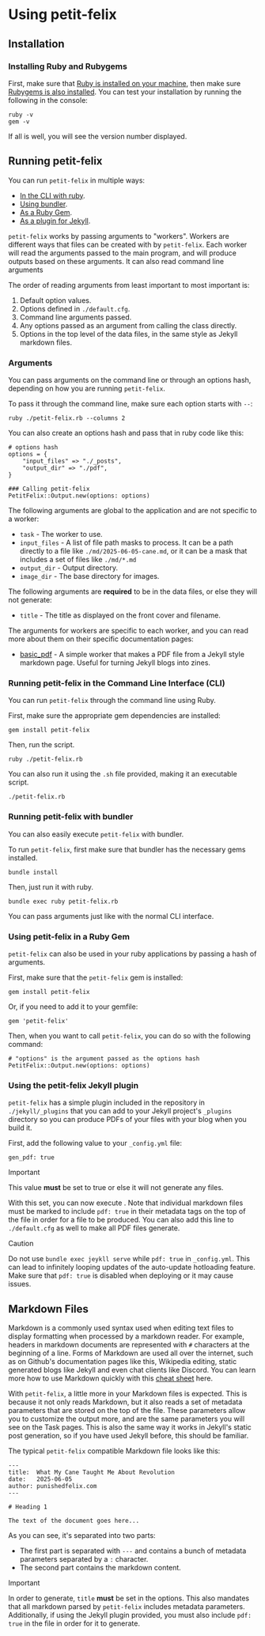 # Using petit-felix

## Installation

### Installing Ruby and Rubygems

First, make sure that [Ruby is installed on your machine](https://www.ruby-lang.org/en/documentation/installation/), then make sure [Rubygems is also installed](https://rubygems.org/pages/download). You can test your installation by running the following in the console:

```
ruby -v
gem -v
```

If all is well, you will see the version number displayed.

## Running petit-felix

You can run ``petit-felix`` in multiple ways:

- [In the CLI with ruby](#running-petit-felix-in-the-command-line-interface-cli).
- [Using bundler](#running-petit-felix-with-bundler).
- [As a Ruby Gem](#using-petit-felix-in-a-ruby-gem).
- [As a plugin for Jekyll](#using-the-petit-felix-jekyll-plugin).

``petit-felix`` works by passing arguments to "workers". Workers are different ways that files can be created with by ``petit-felix``. Each worker will read the arguments passed to the main program, and will produce outputs based on these arguments. It can also read command line arguments

The order of reading arguments from least important to most important is:

1. Default option values.
2. Options defined in ``./default.cfg``.
3. Command line arguments passed.
4. Any options passed as an argument from calling the class directly.
5. Options in the top level of the data files, in the same style as Jekyll markdown files.

### Arguments

You can pass arguments on the command line or through an options hash, depending on how you are running ``petit-felix``. 

To pass it through the command line, make sure each option starts with ``--``:

```
ruby ./petit-felix.rb --columns 2
``` 

You can also create an options hash and pass that in ruby code like this:

```
# options hash
options = {
	"input_files" => "./_posts",
	"output_dir" => "./pdf",
}

### Calling petit-felix
PetitFelix::Output.new(options: options)
```

The following arguments are global to the application and are not specific to a worker:
* ``task`` - The worker to use.
* ``input_files`` - A list of file path masks to process. It can be a path directly to a file like ``./md/2025-06-05-cane.md``, or it can be a mask that includes a set of files like ``./md/*.md``
* ``output_dir`` - Output directory.
* ``image_dir`` - The base directory for images.

The following arguments are **required** to be in the data files, or else they will not generate:
* ``title`` - The title as displayed on the front cover and filename.

The arguments for workers are specific to each worker, and you can read more about them on their specific documentation pages:

- [basic_pdf](docs/workers/basic_pdf) - A simple worker that makes a PDF file from a Jekyll style markdown page. Useful for turning Jekyll blogs into zines.

### Running petit-felix in the Command Line Interface (CLI)

You can run ``petit-felix`` through the command line using Ruby.

First, make sure the appropriate gem dependencies are installed:

```
gem install petit-felix
```

Then, run the script.

```
ruby ./petit-felix.rb
```

You can also run it using the ``.sh`` file provided, making it an executable script.

```
./petit-felix.rb
```

### Running petit-felix with bundler

You can also easily execute ``petit-felix`` with bundler.

To run ``petit-felix``, first make sure that bundler has the necessary gems installed.

```
bundle install
```

Then, just run it with ruby.

```
bundle exec ruby petit-felix.rb
```

You can pass arguments just like with the normal CLI interface.

### Using petit-felix in a Ruby Gem

``petit-felix`` can also be used in your ruby applications by passing a hash of arguments.

First, make sure that the ``petit-felix`` gem is installed:

```
gem install petit-felix
```

Or, if you need to add it to your gemfile:

```
gem 'petit-felix'
```

Then, when you want to call ``petit-felix``, you can do so with the following command:

```
# "options" is the argument passed as the options hash
PetitFelix::Output.new(options: options)
```

### Using the petit-felix Jekyll plugin

``petit-felix`` has a simple plugin included in the repository in ``./jekyll/_plugins`` that you can add to your Jekyll project's ``_plugins`` directory so you can produce PDFs of your files with your blog when you build it.

First, add the following value to your ``_config.yml`` file:

```
gen_pdf: true
```

> [!IMPORTANT]  
> This value **must** be set to true or else it will not generate any files.

With this set, you can now execute . Note that individual markdown files must be marked to include ``pdf: true`` in their metadata tags on the top of the file in order for a file to be produced. You can also add this line to ``./default.cfg`` as well to make all PDF files generate.

> [!CAUTION]
> Do not use ``bundle exec jeykll serve`` while ``pdf: true`` in ``_config.yml``. This can lead to infinitely looping updates of the auto-update hotloading feature. Make sure that ``pdf: true`` is disabled when deploying or it may cause issues.


## Markdown Files

Markdown is a commonly used syntax used when editing text files to display formatting when processed by a markdown reader. For example, headers in markdown documents are represented with ``#`` characters at the beginning of a line. Forms of Markdown are used all over the internet, such as on Github's documentation pages like this, Wikipedia editing, static generated blogs like Jekyll and even chat clients like Discord. You can learn more how to use Markdown quickly with this [cheat sheet](https://www.markdownguide.org/cheat-sheet/) here.

With ``petit-felix``, a little more in your Markdown files is expected. This is because it not only reads Markdown, but it also reads a set of metadata parameters that are stored on the top of the file. These parameters allow you to customize the output more, and are the same parameters you will see on the Task pages. This is also the same way it works in Jekyll's static post generation, so if you have used Jekyll before, this should be familiar.

The typical ``petit-felix`` compatible Markdown file looks like this:

```
---
title:  What My Cane Taught Me About Revolution
date:   2025-06-05
author: punishedfelix.com
---

# Heading 1

The text of the document goes here...
```

As you can see, it's separated into two parts:
- The first part is separated with ``---`` and contains a bunch of metadata parameters separated by a ``:`` character.
- The second part contains the markdown content.

> [!IMPORTANT]  
> In order to generate, ``title`` **must** be set in the options. This also mandates that all markdown parsed by ``petit-felix`` includes metadata parameters. Additionally, if using the Jekyll plugin provided, you must also include ``pdf: true`` in the file in order for it to generate.


